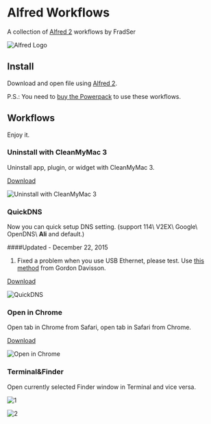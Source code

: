 # Alfred Workflows

A collection of [Alfred 2](http://www.alfredapp.com/) workflows by FradSer

![Alfred Logo](https://cloud.githubusercontent.com/assets/398893/3528722/5b5b30c6-0792-11e4-956d-750ac3a00bd8.png)

## Install

Download and open file using [Alfred 2](http://www.alfredapp.com/).

P.S.: You need to [buy the Powerpack](https://buy.alfredapp.com/) to use these workflows.

## Workflows

Enjoy it.

### Uninstall with CleanMyMac 3

Uninstall app, plugin, or widget with CleanMyMac 3.

[Download](https://raw.githubusercontent.com/FradSer/Alfred-Workflows-by-FradSer/master/Uninstall%20with%20CleanMyMac%203/Uninstall%20with%20CleanMyMac%203.alfredworkflow
)

![Uninstall with CleanMyMac 3](http://d.pr/i/TQ3v+)

### QuickDNS

Now you can quick setup DNS setting. (support 114\ V2EX\ Google\ OpenDNS\ **Ali** and default.)

####Updated - December 22, 2015
1. Fixed a problem when you use USB Ethernet, please test. Use [this method](http://stackoverflow.com/questions/23504181/bash-scripting-in-os-x-making-networksetup-changes "osx - bash scripting in os x -- making networksetup changes - Stack Overflow") from Gordon Davisson.

[Download](https://raw.githubusercontent.com/FradSer/Alfred-Workflows-by-FradSer/master/QuickDNS/QuickDNS.alfredworkflow
)

![QuickDNS](http://d.pr/i/10FIp+)

### Open in Chrome

Open tab in Chrome from Safari, open tab in Safari from Chrome.

[Download](https://github.com/FradSer/Alfred-Workflows-by-FradSer/raw/develop/Open%20in%20Chrome/Open%20in%20Chrome.alfredworkflow)

![Open in Chrome](http://d.pr/i/Ni0A+)

### Terminal&Finder

Open currently selected Finder window in Terminal and vice versa.

![1](http://d.pr/i/17zR0+)

![2](http://d.pr/i/1lkft+)
